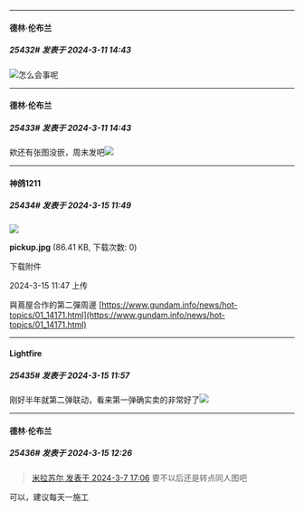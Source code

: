 ﻿
*****

####  德林·伦布兰  
##### 25432#       发表于 2024-3-11 14:43

<img src="https://static.saraba1st.com/image/smiley/face2017/067.png" referrerpolicy="no-referrer">怎么会事呢

*****

####  德林·伦布兰  
##### 25433#       发表于 2024-3-11 14:43

欸还有张图没嵌，周末发吧<img src="https://static.saraba1st.com/image/smiley/face2017/083.png" referrerpolicy="no-referrer">

*****

####  神鸽1211  
##### 25434#       发表于 2024-3-15 11:49

<img src="https://img.saraba1st.com/forum/202403/15/114755ohymiymi6n57hjyb.jpg" referrerpolicy="no-referrer">

<strong>pickup.jpg</strong> (86.41 KB, 下载次数: 0)

下载附件

2024-3-15 11:47 上传

與蔦屋合作的第二彈周邊
[https://www.gundam.info/news/hot-topics/01_14171.html](https://www.gundam.info/news/hot-topics/01_14171.html)


*****

####  Lightfire  
##### 25435#       发表于 2024-3-15 11:57

刚好半年就第二弹联动，看来第一弹确实卖的非常好了<img src="https://static.saraba1st.com/image/smiley/face2017/057.png" referrerpolicy="no-referrer">


*****

####  德林·伦布兰  
##### 25436#       发表于 2024-3-15 12:26

<blockquote><a href="httphttps://bbs.saraba1st.com/2b/forum.php?mod=redirect&amp;goto=findpost&amp;pid=64179866&amp;ptid=2138751" target="_blank">米拉苏尔 发表于 2024-3-7 17:06</a>
要不以后还是转点同人图吧</blockquote>
可以，建议每天一施工

